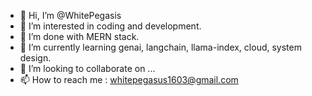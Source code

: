 - 👋 Hi, I’m @WhitePegasis
- 👀 I’m interested in coding and development.
- 🌱 I’m done with MERN stack.
- 🌱 I’m currently learning genai, langchain, llama-index, cloud, system design.
- 💞️ I’m looking to collaborate on ...
- 📫 How to reach me : whitepegasus1603@gmail.com

<!---
WhitePegasis/WhitePegasis is a ✨ special ✨ repository because its `README.md` (this file) appears on your GitHub profile.
You can click the Preview link to take a look at your changes.
--->
